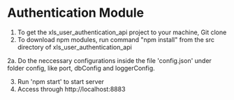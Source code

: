 # Authentication Module

1. To get the xls_user_authentication_api project to your machine, Git clone
2. To download npm modules, run command "npm install" from the src directory of xls_user_authentication_api

2a. Do the neccessary configurations inside the file 'config.json' under folder config, like
    port, dbConfig and loggerConfig.
	
3. Run 'npm start' to start server
4. Access through http://localhost:8883
